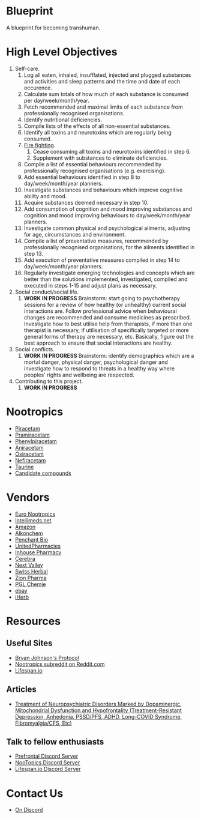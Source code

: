 # Blueprint
A blueprint for becoming transhuman.

# High Level Objectives

1. Self-care.
	1. Log all eaten, inhaled, insufflated, injected and plugged substances and activities and sleep patterns and the time and date of each occurence.
	2. Calculate sum totals of how much of each substance is consumed per day/week/month/year.
	3. Fetch recommended and maximal limits of each substance from professionally recognised organisations.
	4. Identify nutritional deficiencies.
	5. Compile lists of the effects of all non-essential substances.
	6. Identify all toxins and neurotoxins which are regularly being consumed.
	7. [Fire fighting](https://www.techopedia.com/definition/16096/fire-fighting).
		1. Cease consuming all toxins and neurotoxins identified in step 6.
		2. Supplement with substances to eliminate deficiencies.
	8.	Compile a list of essential behaviours recommended by professionally recognised organisations (e.g. exercising).
	9. Add essential behaviours identified in step 8 to day/week/month/year planners.
	10. Investigate substances and behaviours which improve cognitive ability and mood.
	11. Acquire substances deemed necessary in step 10.
	12. Add consumption of cognition and mood improving substances and cognition and mood improving behaviours to day/week/month/year planners.
	13. Investigate common physical and psychological ailments, adjusting for age, circumstances and environment.
	14. Compile a list of preventative measures, recommended by professionally recognised organisations, for the ailments identified in step 13.
	15. Add execution of preventative measures compiled in step 14 to day/week/month/year planners.
	16. Regularly investigate emerging technologies and concepts which are better than the solutions implemented, investigated, compiled and executed in steps 1-15 and adjust plans as necessary.
2. Social conduct/social life.
	1. **WORK IN PROGRESS** Brainstorm: start going to psychotherapy sessions for a review of how healthy (or unhealthy) current social interactions are. Follow professional advice when behavioural changes are recommended and consume medicines as prescribed. Investigate how to best utilise help from therapists, if more than one therapist is necessary, if utilisation of specifically targeted or more general forms of therapy are necessary, etc. Basically, figure out the best approach to ensure that social interactions are healthy.
3. Social conflicts.
    1. **WORK IN PROGRESS** Brainstorm: identify demographics which are a mortal danger, physical danger, psychological danger and investigate how to respond to threats in a healthy way where peoples' rights and wellbeing are respected.
4. Contributing to this project.
    1. **WORK IN PROGRESS**

# Nootropics
- [Piracetam](substances/Piracetam.md)
- [Pramiracetam](substances/Pramiracetam.md)
- [Phenylpiracetam](substances/Phenylpiracetam.md)
- [Aniracetam](substances/Aniracetam.md)
- [Oxiracetam](substances/Oxiracetam.md)
- [Nefiracetam](substances/Nefiracetam.md)
- [Taurine](substances/Taurine.md)
- [Candidate compounds](substances/CandidateCompounds.md)

# Vendors
- [Euro Nootropics](https://euro-nootropics.com/)
- [Intellimeds.net](https://www.intellimeds.net/index.php?route=common/home)
- [Amazon](https://www.amazon.com)
- [Alkonchem](https://www.alkonchem.com/)
- [Penchant Bio](https://penchant.bio/)
- [UnitedPharmacies](https://www.unitedpharmacies-uk.md/)
- [Inhouse Pharmacy](https://www.inhousepharmacy.vu/)
- [Cerebra](https://cerebra-nootropics.com/)
- [Next Valley](https://nextvalley.com/)
- [Swiss Herbal](https://swissherbal.eu/)
- [Zion Pharma](https://aniracetam.eu/)
- [PGL Chemie](https://pglchem.com/)
- [ebay](https://www.ebay.com/)
- [iHerb](https://iherb.com/)

# Resources
## Useful Sites
- [Bryan Johnson's Protocol](https://protocol.bryanjohnson.com/)
- [Nootropics subreddit on Reddit.com](http://reddit.com/r/nootropics)
- [Lifespan.io](https://www.lifespan.io)

## Articles
- [Treatment of Neuropsychiatric Disorders Marked by Dopaminergic, Mitochondrial Dysfunction and Hypofrontality (Treatment-Resistant Depression, Anhedonia, PSSD/PFS, ADHD, Long-COVID Syndrome, Fibromyalgia/CFS, Etc)](https://docs.google.com/document/d/1uL2o07Kym9iRHS2PDz3E6AecwNQJZFpYL1-XTxl17gY/edit?pli=1#heading=h.ehle99nkz9of)

## Talk to fellow enthusiasts
- [Prefrontal Discord Server](https://discord.gg/GGhPxUbD)
- [NooTopics Discord Server](https://discord.gg/TYGCB4xp)
- [Lifespan.io Discord Server](https://discord.gg/Zjm8Nny5)

# Contact Us
- [On Discord](https://discord.gg/6vmC5Vfr)
